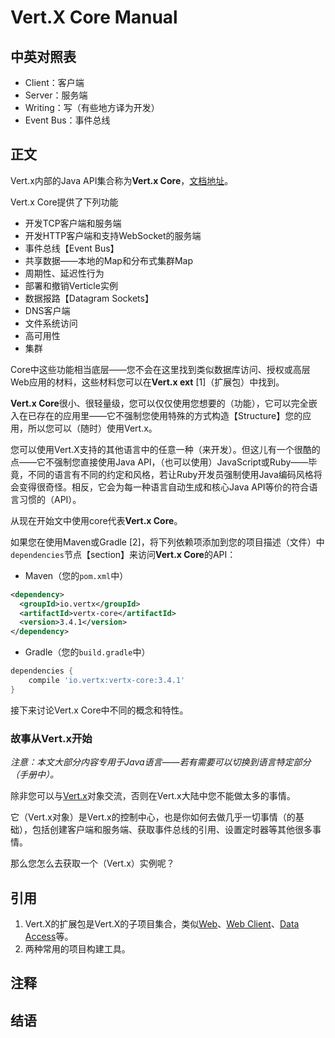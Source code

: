 # Vert.X Core Manual

## 中英对照表

* Client：客户端
* Server：服务端
* Writing：写（有些地方译为开发）
* Event Bus：事件总线

## 正文

Vert.x内部的Java API集合称为**Vert.x Core**，[文档地址](https://github.com/eclipse/vert.x)。

Vert.x Core提供了下列功能

* 开发TCP客户端和服务端
* 开发HTTP客户端和支持WebSocket的服务端
* 事件总线【Event Bus】
* 共享数据——本地的Map和分布式集群Map
* 周期性、延迟性行为
* 部署和撤销Verticle实例
* 数据报路【Datagram Sockets】
* DNS客户端
* 文件系统访问
* 高可用性
* 集群

Core中这些功能相当底层——您不会在这里找到类似数据库访问、授权或高层Web应用的材料，这些材料您可以在**Vert.x ext** \[1\]（扩展包）中找到。

**Vert.x Core**很小、很轻量级，您可以仅仅使用您想要的（功能），它可以完全嵌入在已存在的应用里——它不强制您使用特殊的方式构造【Structure】您的应用，所以您可以（随时）使用Vert.x。

您可以使用Vert.X支持的其他语言中的任意一种（来开发）。但这儿有一个很酷的点——它不强制您直接使用Java API，（也可以使用）JavaScript或Ruby——毕竟，不同的语言有不同的约定和风格，若让Ruby开发员强制使用Java编码风格将会变得很奇怪。相反，它会为每一种语言自动生成和核心Java API等价的符合语言习惯的（API）。

从现在开始文中使用core代表**Vert.x Core**。

如果您在使用Maven或Gradle \[2\]，将下列依赖项添加到您的项目描述（文件）中`dependencies`节点【section】来访问**Vert.x Core**的API：

* Maven（您的`pom.xml`中）

```xml
<dependency>
  <groupId>io.vertx</groupId>
  <artifactId>vertx-core</artifactId>
  <version>3.4.1</version>
</dependency>
```

* Gradle（您的`build.gradle`中）

```gradle
dependencies {
    compile 'io.vertx:vertx-core:3.4.1'
}
```

接下来讨论Vert.x Core中不同的概念和特性。

### 故事从Vert.x开始

_注意：本文大部分内容专用于Java语言——若有需要可以切换到语言特定部分（手册中）。_

除非您可以与[Vert.x](http://vertx.io/docs/apidocs/io/vertx/core/Vertx.html)对象交流，否则在Vert.x大陆中您不能做太多的事情。

它（Vert.x对象）是Vert.x的控制中心，也是你如何去做几乎一切事情（的基础），包括创建客户端和服务端、获取事件总线的引用、设置定时器等其他很多事情。

那么您怎么去获取一个（Vert.x）实例呢？

## 引用

1. Vert.X的扩展包是Vert.X的子项目集合，类似[Web](http://vertx.io/docs/#web)、[Web Client](http://vertx.io/docs/#web-client)、[Data Access](http://vertx.io/docs/#data_access)等。
2. 两种常用的项目构建工具。

## 注释

## 结语




